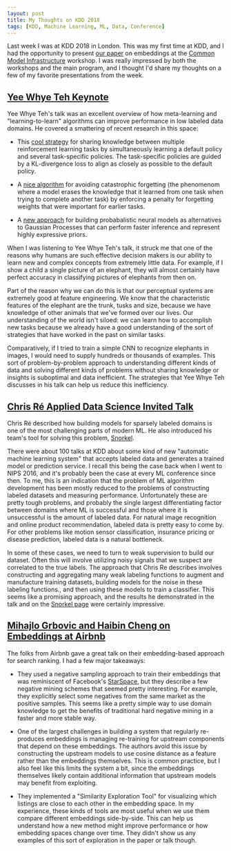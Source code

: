 ```yaml
---
layout: post
title: My Thoughts on KDD 2018
tags: [KDD, Machine Learning, ML, Data, Conference]
---
```

<script> 
  (function(i,s,o,g,r,a,m){i['GoogleAnalyticsObject']=r;i[r]=i[r]||function(){
  (i[r].q=i[r].q||[]).push(arguments)},i[r].l=1*new Date();a=s.createElement(o),
  m=s.getElementsByTagName(o)[0];a.async=1;a.src=g;m.parentNode.insertBefore(a,m)
  })(window,document,'script','https://www.google-analytics.com/analytics.js','ga');

  ga('create', 'UA-82391879-1', 'auto');
  ga('send', 'pageview');

</script>


Last week I was at KDD 2018 in London. This was my first time at KDD, and I had the opportunity to present [our paper](https://cmi2018.sdsc.edu/wp-content/uploads/2018/08/ShieblerEtAlCMI18_paper_2.pdf) on embeddings at the [Common Model Infrastructure](https://cmi2018.sdsc.edu/) workshop. I was really impressed by both the workshops and the main program, and I thought I'd share my thoughts on a few of my favorite presentations from the week. 



## [Yee Whye Teh Keynote](http://www.kdd.org/kdd2018/keynotes/view/yee-whye-teh)

Yee Whye Teh's talk was an excellent overview of how meta-learning and "learning-to-learn" algorithms can improve performance in low labeled data domains. He covered a smattering of recent research in this space:

* This [cool strategy](https://arxiv.org/abs/1707.04175) for sharing knowledge between multiple reinforcement learning tasks by simultaneously learning a default policy and several task-specific policies. The task-specific policies are guided by a KL-divergence loss to align as closely as possible to the default policy.

* A [nice algorithm](http://www.pnas.org/content/pnas/114/13/3521.full.pdf) for avoiding catastrophic forgetting (the phenomenom where a model erases the knowledge that it learned from one task when trying to complete another task) by enforcing a penalty for forgetting weights that were important for earlier tasks. 

* A [new approach](https://arxiv.org/abs/1807.01622) for building probabalistic neural models as alternatives to Gaussian Processes that can perform faster inference and represent highly expressive priors.

When I was listening to Yee Whye Teh's talk, it struck me that one of the reasons why humans are such effective decision makers is our ability to learn new and complex concepts from extremely little data. For example, if I show a child a single picture of an elephant, they will almost certainly have perfect accuracy in classifying pictures of elephants from then on. 

Part of the reason why we can do this is that our perceptual systems are extremely good at feature engineering. We know that the characteristic features of the elephant are the trunk, tusks and size, because we have knowledge of other animals that we've formed over our lives. Our understanding of the world isn't siloed: we can learn how to accomplish new tasks because we already have a good understanding of the sort of strategies that have worked in the past on similar tasks.

Comparatively, if I tried to train a simple CNN to recognize elephants in images, I would need to supply hundreds or thousands of examples. This sort of problem-by-problem approach to understanding different kinds of data and solving different kinds of problems without sharing knowledge or insights is suboptimal and data inefficient. The strategies that Yee Whye Teh discusses in his talk can help us reduce this inefficiency. 


## [Chris Ré Applied Data Science Invited Talk](http://www.kdd.org/kdd2018/applied-data-science-invited-talks/view/christopher-re)

Chris Ré described how building models for sparsely labeled domains is one of the most challenging parts of modern ML. He also introduced his team's tool for solving this problem, [Snorkel](https://hazyresearch.github.io/snorkel/).

There were about 100 talks at KDD about some kind of new "automatic machine learning system" that accepts labeled data and generates a trained model or prediction service. I recall this being the case back when I went to NIPS 2016, and it's probably been the case at every ML conference since then. To me, this is an indication that the problem of ML algorithm development has been mostly reduced to the problems of constructing labeled datasets and measuring performance. Unfortunately these are pretty tough problems, and probably the single largest differentiating factor between domains where ML is successful and those where it is unsuccessful is the amount of labeled data. For natural image recognition and online product recommendation, labeled data is pretty easy to come by. For other problems like motion sensor classification, insurance pricing or disease prediction, labeled data is a natural bottleneck. 

In some of these cases, we need to turn to weak supervision to build our dataset. Often this will involve utilizing noisy signals that we suspect are correlated to the true labels. The approach that Chris Re describes involves constructing and aggregating many weak labeling functions to augment and manufacture training datasets, building models for the noise in these labeling functions., and then using these models to train a classifier. This seems like a promising approach, and the results he demonstrated in the talk and on the [Snorkel page](https://hazyresearch.github.io/snorkel/) were certainly impressive.


## [Mihajlo Grbovic and Haibin Cheng on Embeddings at Airbnb](http://www.kdd.org/kdd2018/accepted-papers/view/real-time-personalization-using-embeddings-for-search-ranking-at-airbnb)

The folks from Airbnb gave a great talk on their embedding-based approach for search ranking. I had a few major takeaways:

* They used a negative sampling approach to train their embeddings that was reminiscent of Facebook's [StarSpace](https://arxiv.org/abs/1709.03856), but they describe a few negative mining schemes that seemed pretty interesting. For example, they explicitly select some negatives from the same market as the positive samples. This seems like a pretty simple way to use domain knowledge to get the benefits of traditional hard negative mining in a faster and more stable way.

* One of the largest challenges in building a system that regularly re-produces embeddings is managing re-training for upstream components that depend on these embeddings. The authors avoid this issue by constructing the upstream models to use cosine distance as a feature rather than the embeddings themselves. This is common practice, but I also feel like this limits the system a bit, since the embeddings themselves likely contain additional information that upstream models may benefit from exploiting.

* They implemented a "Similarity Exploration Tool" for visualizing which listings are close to each other in the embedding space. In my experience, these kinds of tools are most useful when we use them compare different embeddings side-by-side. This can help us understand how a new method might improve performance or how embedding spaces change over time. They didn't show us any examples of this sort of exploration in the paper or talk though.




<!-- 
- cold start - feature based and average based - makes me wonder about folding in 
 -->

































<!--


The notion of meta-learning and general intelligence are closely associated with domains that contain small amounts of data. In these situations, we need to apply some sort of domain knowledge. This could be explicit rules, model structure, or weights learned from a different problem. 

The neural process is an approach for combining the inference efficiency of neural networks with the data efficiency and prior-compatibility of gaussian processes. He described a system for parameterizing tasks and models, and then backpropping the test loss to the hyperparameters. This allows us to "learn to learn" new hyperparameters and share parameters across multiple tasks. The major benefit of using a neural process over a gaussian process in this circumstance is that we can use more expressive priors - the weights of the network rather than gaussian structures.
We can also use a meta-learning approach to multi-task reinforcement learning. In this setup we use a "default policy" that the agent defaults to and is penalized from diverging from. We learn the default policy at the same time as the task-specific policies, which allows for an enormous amount of expressivity. 



We specify the policies as distributions and use KL divergence to quantify their differences
In meta-learning, catastrophic forgetting is common - that is, it's difficult to transfer knowledge without either freezing the previously learned parameters or risking having them be erased. We can alternatively use a "pseudo-freezing" approach that penalizes new weights based on how they diverge from the old weights (similar to the "default policy" approach)





neural process over a gaussian process in this circumstance is that we can use more expressive priors - the weights of the network rather than gaussian structures.
We can also use a meta-learning approach to multi-task reinforcement learning. In this setup we use a "default policy" that the agent defaults to and is penalized from diverging from. We learn the default policy at the same time as the task-specific policies, which allows for an enormous amount of expressivity. 


In meta-learning, catastrophic forgetting is common - that is, it's difficult to transfer knowledge without either freezing the previously learned parameters or risking having them be erased. We can alternatively use a "pseudo-freezing" approach that penalizes new weights based on how they diverge from the old weights (similar to the "default policy" approach)




training a noise-aware classifier to model this noise.


 seems like a promising strategy.





In these circumstances, we need to model this noise, and sometimes aggregate multiple methods for generating these kinds of noisy labeled data. 


Then, we can model the noise of these datasets and train a noise-aware classifier.



 systems have an enormous amount of high-qual


commoditized  - we have effectively reduced the problem of constructing a Machine Learning model to simply acquiring labeled data




In some cases, pure labeled data is hard to come by, and all we have is weak supervision - noisy signals that we suspect are correlated to the true labels. In these circumstances, we need to model this noise, and sometimes aggregate multiple methods for generating these kinds of noisy labeled data. For example, if we have a few basic rules that we want to use for labeling data, we can apply them together to generate a series of weakly labeled datasets. Then, we can model the noise of these datasets and train a noise-aware classifier. Generally, this involves building generative models of the labeling functions and then comparing them to each other to model their noise.

-->

